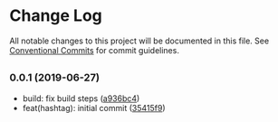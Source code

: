 # Change Log

All notable changes to this project will be documented in this file.
See [Conventional Commits](https://conventionalcommits.org) for commit guidelines.

## <small>0.0.1 (2019-06-27)</small>

* build: fix build steps ([a936bc4](https://github.com/MunifTanjim/draft-js-hooks/commit/a936bc4))
* feat(hashtag): initial commit ([35415f9](https://github.com/MunifTanjim/draft-js-hooks/commit/35415f9))
